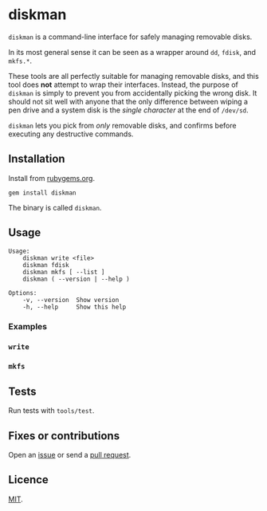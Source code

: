 # diskman

`diskman` is a command-line interface for safely managing removable disks.

In its most general sense it can be seen as a wrapper around `dd`, `fdisk`, and `mkfs.*`.

These tools are all perfectly suitable for managing removable disks, and this tool does **not** attempt to wrap their interfaces. Instead, the purpose of `diskman` is simply to prevent you from accidentally picking the wrong disk. It should not sit well with anyone that the only difference between wiping a pen drive and a system disk is the _single character_ at the end of `/dev/sd`.

`diskman` lets you pick from _only_ removable disks, and confirms before executing any destructive commands.

## Installation

Install from [rubygems.org](https://rubygems.org/gems/diskman).

```
gem install diskman
```

The binary is called `diskman`.

## Usage

```
Usage:
    diskman write <file>
    diskman fdisk
    diskman mkfs [ --list ]
    diskman ( --version | --help )

Options:
    -v, --version  Show version
    -h, --help     Show this help
```

### Examples

### `write`

### `mkfs`

## Tests

Run tests with `tools/test`.

<!-- Code coverage stands at roughly 95% for library code. -->

## Fixes or contributions

Open an [issue](http://github.com/crdx/diskman/issues) or send a [pull request](http://github.com/crdx/diskman/pulls).

## Licence

[MIT](LICENCE.md).
